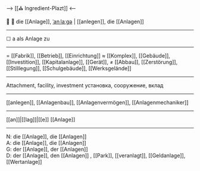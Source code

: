 --> [[⛪ Ingredient-Plazt]] <--

🏢 🔴 die [[Anlage]], [ˈanˌlaːɡə](https://youglish.com/pronounce/Anlage/german) | [[anlegen]],
die [[Anlagen]]

---
☐ a als Anlage zu  


---
= [[Fabrik]], [[Betrieb]], [[Einrichtung]]
≈ [[Komplex]], [[Gebäude]], [[Investition]], [[Kapitalanlage]],  [[Gerät]], 
≠ [[Abbau]], [[Zerstörung]], [[Stilllegung]], [[Schulgebäude]], [[Werksgelände]]

---
Attachment, facility, investment
установка, сооружение, вклад

---
[[anlegen]], [[Anlagenbau]], [[Anlagenvermögen]], [[Anlagenmechaniker]]

---
[[an]]|[[lag]]|[[e]]
[[Anlage]]


---
N: die [[Anlage]], die [[Anlagen]]  
A: die [[Anlage]], die [[Anlagen]]  
G: der [[Anlage]], der [[Anlagen]]  
D: der [[Anlage]], den [[Anlagen]]
, [[Park]], [[veranlagt]], [[Geldanlage]], [[Wertanlage]]